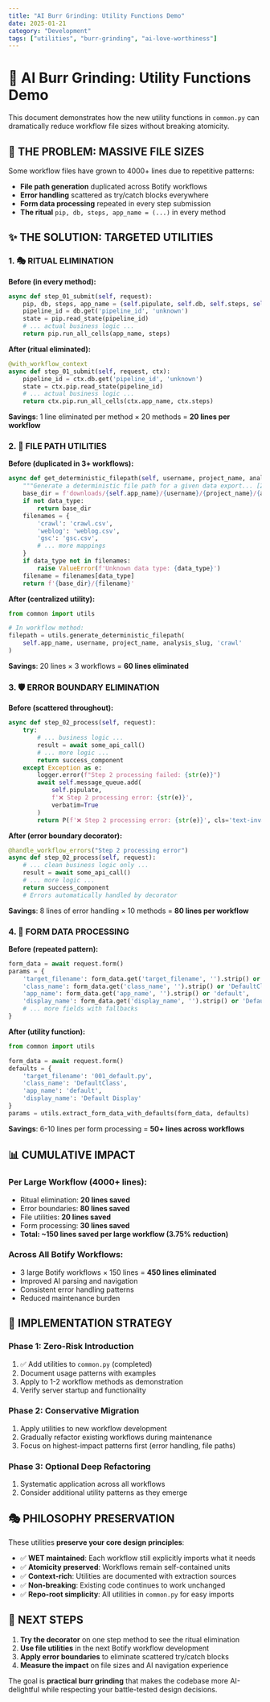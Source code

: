 ```yaml
---
title: "AI Burr Grinding: Utility Functions Demo"
date: 2025-01-21
category: "Development"
tags: ["utilities", "burr-grinding", "ai-love-worthiness"]
---
```


# 🔧 AI Burr Grinding: Utility Functions Demo

This document demonstrates how the new utility functions in `common.py` can dramatically reduce workflow file sizes without breaking atomicity.

## 🎯 THE PROBLEM: MASSIVE FILE SIZES

Some workflow files have grown to 4000+ lines due to repetitive patterns:

- **File path generation** duplicated across Botify workflows
- **Error handling** scattered as try/catch blocks everywhere  
- **Form data processing** repeated in every step submission
- **The ritual** `pip, db, steps, app_name = (...)` in every method

## ✨ THE SOLUTION: TARGETED UTILITIES

### 1. 🎭 RITUAL ELIMINATION

**Before (in every method):**
```python
async def step_01_submit(self, request):
    pip, db, steps, app_name = (self.pipulate, self.db, self.steps, self.app_name)
    pipeline_id = db.get('pipeline_id', 'unknown')
    state = pip.read_state(pipeline_id)
    # ... actual business logic ...
    return pip.run_all_cells(app_name, steps)
```

**After (ritual eliminated):**
```python
@with_workflow_context
async def step_01_submit(self, request, ctx):
    pipeline_id = ctx.db.get('pipeline_id', 'unknown')
    state = ctx.pip.read_state(pipeline_id)
    # ... actual business logic ...
    return ctx.pip.run_all_cells(ctx.app_name, ctx.steps)
```

**Savings**: 1 line eliminated per method × 20 methods = **20 lines per workflow**

### 2. 📁 FILE PATH UTILITIES

**Before (duplicated in 3+ workflows):**
```python
async def get_deterministic_filepath(self, username, project_name, analysis_slug, data_type=None):
    """Generate a deterministic file path for a given data export... [20 lines of code]"""
    base_dir = f'downloads/{self.app_name}/{username}/{project_name}/{analysis_slug}'
    if not data_type:
        return base_dir
    filenames = {
        'crawl': 'crawl.csv',
        'weblog': 'weblog.csv',
        'gsc': 'gsc.csv',
        # ... more mappings
    }
    if data_type not in filenames:
        raise ValueError(f'Unknown data type: {data_type}')
    filename = filenames[data_type]
    return f'{base_dir}/{filename}'
```

**After (centralized utility):**
```python
from common import utils

# In workflow method:
filepath = utils.generate_deterministic_filepath(
    self.app_name, username, project_name, analysis_slug, 'crawl'
)
```

**Savings**: 20 lines × 3 workflows = **60 lines eliminated**

### 3. 🛡️ ERROR BOUNDARY ELIMINATION

**Before (scattered throughout):**
```python
async def step_02_process(self, request):
    try:
        # ... business logic ...
        result = await some_api_call()
        # ... more logic ...
        return success_component
    except Exception as e:
        logger.error(f"Step 2 processing failed: {str(e)}")
        await self.message_queue.add(
            self.pipulate, 
            f'❌ Step 2 processing error: {str(e)}', 
            verbatim=True
        )
        return P(f'❌ Step 2 processing error: {str(e)}', cls='text-invalid')
```

**After (error boundary decorator):**
```python
@handle_workflow_errors("Step 2 processing error")
async def step_02_process(self, request):
    # ... clean business logic only ...
    result = await some_api_call()
    # ... more logic ...
    return success_component
    # Errors automatically handled by decorator
```

**Savings**: 8 lines of error handling × 10 methods = **80 lines per workflow**

### 4. 📝 FORM DATA PROCESSING

**Before (repeated pattern):**
```python
form_data = await request.form()
params = {
    'target_filename': form_data.get('target_filename', '').strip() or '001_default.py',
    'class_name': form_data.get('class_name', '').strip() or 'DefaultClass',
    'app_name': form_data.get('app_name', '').strip() or 'default',
    'display_name': form_data.get('display_name', '').strip() or 'Default Display',
    # ... more fields with fallbacks
}
```

**After (utility function):**
```python
from common import utils

form_data = await request.form()
defaults = {
    'target_filename': '001_default.py',
    'class_name': 'DefaultClass', 
    'app_name': 'default',
    'display_name': 'Default Display'
}
params = utils.extract_form_data_with_defaults(form_data, defaults)
```

**Savings**: 6-10 lines per form processing = **50+ lines across workflows**

## 📊 CUMULATIVE IMPACT

### **Per Large Workflow (4000+ lines)**:
- Ritual elimination: **20 lines saved**
- Error boundaries: **80 lines saved** 
- File utilities: **20 lines saved**
- Form processing: **30 lines saved**
- **Total: ~150 lines saved per large workflow (3.75% reduction)**

### **Across All Botify Workflows**:
- 3 large Botify workflows × 150 lines = **450 lines eliminated**
- Improved AI parsing and navigation
- Consistent error handling patterns
- Reduced maintenance burden

## 🎯 IMPLEMENTATION STRATEGY

### **Phase 1: Zero-Risk Introduction**
1. ✅ Add utilities to `common.py` (completed)
2. Document usage patterns with examples
3. Apply to 1-2 workflow methods as demonstration
4. Verify server startup and functionality

### **Phase 2: Conservative Migration** 
1. Apply utilities to new workflow development
2. Gradually refactor existing workflows during maintenance
3. Focus on highest-impact patterns first (error handling, file paths)

### **Phase 3: Optional Deep Refactoring**
1. Systematic application across all workflows
2. Consider additional utility patterns as they emerge

## 🎭 PHILOSOPHY PRESERVATION

These utilities **preserve your core design principles**:

- ✅ **WET maintained**: Each workflow still explicitly imports what it needs
- ✅ **Atomicity preserved**: Workflows remain self-contained units
- ✅ **Context-rich**: Utilities are documented with extraction sources
- ✅ **Non-breaking**: Existing code continues to work unchanged
- ✅ **Repo-root simplicity**: All utilities in `common.py` for easy imports

## 🚀 NEXT STEPS

1. **Try the decorator** on one step method to see the ritual elimination
2. **Use file utilities** in the next Botify workflow development  
3. **Apply error boundaries** to eliminate scattered try/catch blocks
4. **Measure the impact** on file sizes and AI navigation experience

The goal is **practical burr grinding** that makes the codebase more AI-delightful while respecting your battle-tested design decisions. 